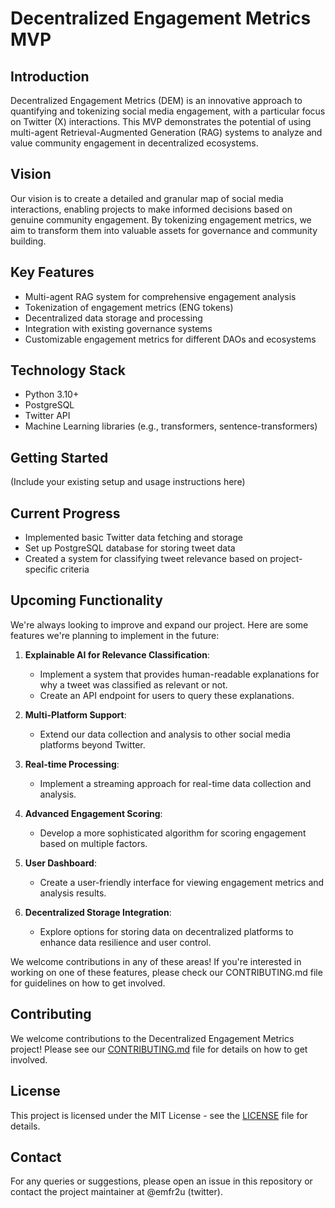 # Decentralized Engagement Metrics MVP

## Introduction

Decentralized Engagement Metrics (DEM) is an innovative approach to quantifying and tokenizing social media engagement, with a particular focus on Twitter (X) interactions. This MVP demonstrates the potential of using multi-agent Retrieval-Augmented Generation (RAG) systems to analyze and value community engagement in decentralized ecosystems.

## Vision

Our vision is to create a detailed and granular map of social media interactions, enabling projects to make informed decisions based on genuine community engagement. By tokenizing engagement metrics, we aim to transform them into valuable assets for governance and community building.

## Key Features

- Multi-agent RAG system for comprehensive engagement analysis
- Tokenization of engagement metrics (ENG tokens)
- Decentralized data storage and processing
- Integration with existing governance systems
- Customizable engagement metrics for different DAOs and ecosystems

## Technology Stack

- Python 3.10+
- PostgreSQL
- Twitter API
- Machine Learning libraries (e.g., transformers, sentence-transformers)

## Getting Started

(Include your existing setup and usage instructions here)

## Current Progress

- Implemented basic Twitter data fetching and storage
- Set up PostgreSQL database for storing tweet data
- Created a system for classifying tweet relevance based on project-specific criteria

## Upcoming Functionality

We're always looking to improve and expand our project. Here are some features we're planning to implement in the future:

1. **Explainable AI for Relevance Classification**: 
   - Implement a system that provides human-readable explanations for why a tweet was classified as relevant or not.
   - Create an API endpoint for users to query these explanations.

2. **Multi-Platform Support**: 
   - Extend our data collection and analysis to other social media platforms beyond Twitter.

3. **Real-time Processing**: 
   - Implement a streaming approach for real-time data collection and analysis.

4. **Advanced Engagement Scoring**: 
   - Develop a more sophisticated algorithm for scoring engagement based on multiple factors.

5. **User Dashboard**: 
   - Create a user-friendly interface for viewing engagement metrics and analysis results.

6. **Decentralized Storage Integration**: 
   - Explore options for storing data on decentralized platforms to enhance data resilience and user control.

We welcome contributions in any of these areas! If you're interested in working on one of these features, please check our CONTRIBUTING.md file for guidelines on how to get involved.

## Contributing

We welcome contributions to the Decentralized Engagement Metrics project! Please see our [CONTRIBUTING.md](CONTRIBUTING.md) file for details on how to get involved.

## License

This project is licensed under the MIT License - see the [LICENSE](LICENSE) file for details.

## Contact

For any queries or suggestions, please open an issue in this repository or contact the project maintainer at @emfr2u (twitter).